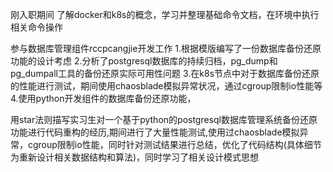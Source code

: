 刚入职期间
了解docker和k8s的概念，学习并整理基础命令文档，在环境中执行相关命令操作

参与数据库管理组件rccpcangjie开发工作
1.根据模版编写了一份数据库备份还原功能的设计考虑
2.分析了postgresql数据库的持续归档，pg_dump和 pg_dumpall工具的备份还原实际可用性问题
3.在k8s节点中对于数据库备份还原的性能进行测试，期间使用chaosblade模拟异常状况，通过cgroup限制io性能等
4.使用python开发组件的数据库备份还原功能，

用star法则描写实习生对一个基于python的postgresql数据库管理系统备份还原功能进行代码重构的经历,期间进行了大量性能测试,使用过chaosblade模拟异常，cgroup限制io性能，同时针对测试结果进行总结，优化了代码结构(具体细节为重新设计相关数据结构和算法)，同时学习了相关设计模式思想
